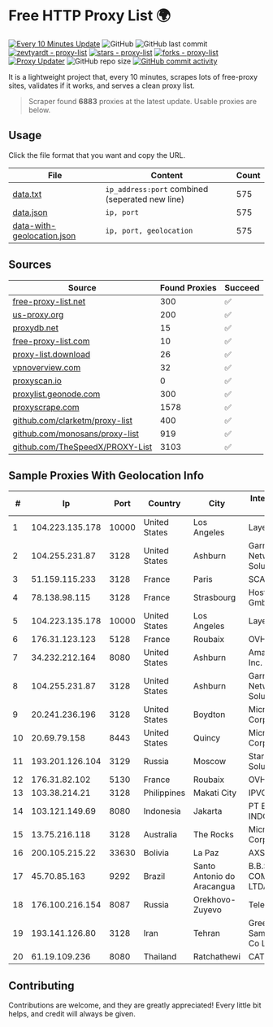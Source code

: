 
# Free HTTP Proxy List 🌍

[![Every 10 Minutes Update](https://github.com/mertguvencli/http-proxy-list/actions/workflows/main.yml/badge.svg?branch=main)](https://github.com/mertguvencli/http-proxy-list/actions/workflows/main.yml)
![GitHub](https://img.shields.io/github/license/mertguvencli/http-proxy-list)
![GitHub last commit](https://img.shields.io/github/last-commit/mertguvencli/http-proxy-list)
[![zevtyardt - proxy-list](https://img.shields.io/static/v1?label=zevtyardt&message=proxy-list&color=blue&logo=github)](https://github.com/zevtyardt/proxy-list "Go to GitHub repo")
[![stars - proxy-list](https://img.shields.io/github/stars/zevtyardt/proxy-list?style=social)](https://github.com/zevtyardt/proxy-list)
[![forks - proxy-list](https://img.shields.io/github/forks/zevtyardt/proxy-list?style=social)](https://github.com/zevtyardt/proxy-list)
[![Proxy Updater](https://github.com/zevtyardt/proxy-list/workflows/Proxy%20Updater/badge.svg)](https://github.com/zevtyardt/proxy-list/actions?query=workflow:"Proxy+Updater")
![GitHub repo size](https://img.shields.io/github/repo-size/zevtyardt/proxy-list)
[![GitHub commit activity](https://img.shields.io/github/commit-activity/m/zevtyardt/proxy-list?logo=commits)](https://github.com/zevtyardt/proxy-list/commits/main)

It is a lightweight project that, every 10 minutes, scrapes lots of free-proxy sites, validates if it works, and serves a clean proxy list.

> Scraper found **6883** proxies at the latest update. Usable proxies are below.

## Usage

Click the file format that you want and copy the URL.

|File|Content|Count|
|----|-------|-----|
|[data.txt](https://raw.githubusercontent.com/mertguvencli/http-proxy-list/main/proxy-list/data.txt)|`ip_address:port` combined (seperated new line)|575|
|[data.json](https://raw.githubusercontent.com/mertguvencli/http-proxy-list/main/proxy-list/data.json)|`ip, port`|575|
|[data-with-geolocation.json](https://raw.githubusercontent.com/mertguvencli/http-proxy-list/main/proxy-list/data-with-geolocation.json)|`ip, port, geolocation`|575|

## Sources

|Source|Found Proxies|Succeed|
|------|-------------|-------|
|[free-proxy-list.net](https://free-proxy-list.net)|300|✅|
|[us-proxy.org](https://www.us-proxy.org)|200|✅|
|[proxydb.net](http://proxydb.net)|15|✅|
|[free-proxy-list.com](https://free-proxy-list.com/?page=&port=&type%5B%5D=http&type%5B%5D=https&up_time=0&search=Search)|10|✅|
|[proxy-list.download](https://www.proxy-list.download/HTTP)|26|✅|
|[vpnoverview.com](https://vpnoverview.com/privacy/anonymous-browsing/free-proxy-servers)|32|✅|
|[proxyscan.io](https://www.proxyscan.io)|0|✅|
|[proxylist.geonode.com](https://proxylist.geonode.com/api/proxy-list?limit=300&page=1&sort_by=lastChecked&sort_type=desc&protocols=http,https)|300|✅|
|[proxyscrape.com](https://api.proxyscrape.com/v2/?request=displayproxies&protocol=http&timeout=10000&country=all&ssl=all&anonymity=all)|1578|✅|
|[github.com/clarketm/proxy-list](https://raw.githubusercontent.com/clarketm/proxy-list/master/proxy-list-raw.txt)|400|✅|
|[github.com/monosans/proxy-list](https://raw.githubusercontent.com/monosans/proxy-list/main/proxies/http.txt)|919|✅|
|[github.com/TheSpeedX/PROXY-List](https://raw.githubusercontent.com/TheSpeedX/PROXY-List/master/http.txt)|3103|✅|


## Sample Proxies With Geolocation Info

|#|Ip|Port|Country|City|Internet Service Provider|
|-|--|----|-------|----|-------------------------|
|1|104.223.135.178|10000|United States|Los Angeles|LayerHost|
|2|104.255.231.87|3128|United States|Ashburn|Garrison Network Solutions LLC|
|3|51.159.115.233|3128|France|Paris|SCALEWAY|
|4|78.138.98.115|3128|France|Strasbourg|Host Europe GmbH|
|5|104.223.135.178|10000|United States|Los Angeles|LayerHost|
|6|176.31.123.123|5128|France|Roubaix|OVH SAS|
|7|34.232.212.164|8080|United States|Ashburn|Amazon.com, Inc.|
|8|104.255.231.87|3128|United States|Ashburn|Garrison Network Solutions LLC|
|9|20.241.236.196|3128|United States|Boydton|Microsoft Corporation|
|10|20.69.79.158|8443|United States|Quincy|Microsoft Corporation|
|11|193.201.126.104|3129|Russia|Moscow|Stark Industries Solutions LTD|
|12|176.31.82.102|5130|France|Roubaix|OVH SAS|
|13|103.38.214.21|3128|Philippines|Makati City|IPVG|
|14|103.121.149.69|8080|Indonesia|Jakarta|PT EMERIO INDONESIA|
|15|13.75.216.118|3128|Australia|The Rocks|Microsoft Corporation|
|16|200.105.215.22|33630|Bolivia|La Paz|AXS Bolivia S. A.|
|17|45.70.85.163|9292|Brazil|Santo Antonio do Aracangua|B.B.S COMUNICAÇÕES LTDA ME|
|18|176.100.216.154|8087|Russia|Orekhovo-Zuyevo|Telecom-Uslugi|
|19|193.141.126.80|3128|Iran|Tehran|Green Web Samaneh Novin Co Ltd|
|20|61.19.109.236|8080|Thailand|Ratchathewi|CAT-ISP|



## Contributing

Contributions are welcome, and they are greatly appreciated! Every
little bit helps, and credit will always be given.

